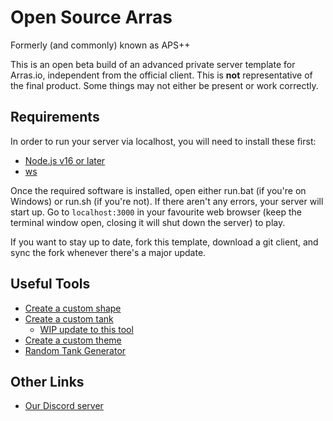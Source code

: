 # Open Source Arras
Formerly (and commonly) known as APS++

This is an open beta build of an advanced private server template for Arras.io, independent from the official client. This is **not** representative of the final product. Some things may not either be present or work correctly.

## Requirements

In order to run your server via localhost, you will need to install these first:
- [Node.js v16 or later](https://nodejs.org/en)
- [ws](https://www.npmjs.com/package/ws)

Once the required software is installed, open either run.bat (if you're on Windows) or run.sh (if you're not). If there aren't any errors, your server will start up. Go to `localhost:3000` in your favourite web browser (keep the terminal window open, closing it will shut down the server) to play.

If you want to stay up to date, fork this template, download a git client, and sync the fork whenever there's a major update.

## Useful Tools

- [Create a custom shape](https://arras.io/ext/custom-shape)
- [Create a custom tank](https://dogeiscut.github.io/Arras-Tank-Builder/)
  - [WIP update to this tool](https://github.com/DogeisCut/Arras.io-Entity-Designer-v2)
- [Create a custom theme](https://codepen.io/road-to-100k/full/GRpvMzb)
- [Random Tank Generator](https://perchance.org/chomp-arras-gen)

## Other Links

- [Our Discord server](https://discord.gg/kvCAZfUCjy)
